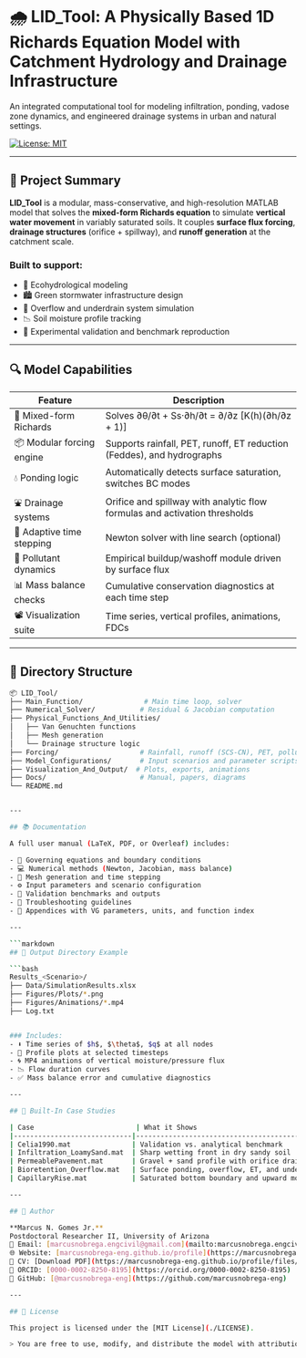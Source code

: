 # 🌧️ LID_Tool: A Physically Based 1D Richards Equation Model with Catchment Hydrology and Drainage Infrastructure

An integrated computational tool for modeling infiltration, ponding, vadose zone dynamics, and engineered drainage systems in urban and natural settings.

[![License: MIT](https://img.shields.io/badge/license-MIT-blue.svg)](./LICENSE)

---

## 📘 Project Summary

**LID_Tool** is a modular, mass-conservative, and high-resolution MATLAB model that solves the **mixed-form Richards equation** to simulate **vertical water movement** in variably saturated soils. It couples **surface flux forcing**, **drainage structures** (orifice + spillway), and **runoff generation** at the catchment scale.

### Built to support:
- 🌱 Ecohydrological modeling
- 🏙️ Green stormwater infrastructure design
- 🌊 Overflow and underdrain system simulation
- 📉 Soil moisture profile tracking
- 🧪 Experimental validation and benchmark reproduction

---

## 🔍 Model Capabilities

| Feature                   | Description                                                                 |
|--------------------------|-----------------------------------------------------------------------------|
| 🌊 Mixed-form Richards    | Solves ∂θ/∂t + Ss·∂h/∂t = ∂/∂z [K(h)(∂h/∂z + 1)]                            |
| 📦 Modular forcing engine | Supports rainfall, PET, runoff, ET reduction (Feddes), and hydrographs     |
| 💧 Ponding logic          | Automatically detects surface saturation, switches BC modes                |
| ⛲ Drainage systems       | Orifice and spillway with analytic flow formulas and activation thresholds |
| 🧠 Adaptive time stepping | Newton solver with line search (optional)                                  |
| 🧪 Pollutant dynamics     | Empirical buildup/washoff module driven by surface flux                    |
| 📊 Mass balance checks    | Cumulative conservation diagnostics at each time step                      |
| 📽️ Visualization suite   | Time series, vertical profiles, animations, FDCs                           |

---

## 📁 Directory Structure

```bash
📦 LID_Tool/
├── Main_Function/               # Main time loop, solver
├── Numerical_Solver/           # Residual & Jacobian computation
├── Physical_Functions_And_Utilities/
│   ├── Van Genuchten functions
│   ├── Mesh generation
│   └── Drainage structure logic
├── Forcing/                    # Rainfall, runoff (SCS-CN), PET, pollutants
├── Model_Configurations/       # Input scenarios and parameter scripts
├── Visualization_And_Output/  # Plots, exports, animations
├── Docs/                       # Manual, papers, diagrams
└── README.md


---

## 📚 Documentation

A full user manual (LaTeX, PDF, or Overleaf) includes:

- 📖 Governing equations and boundary conditions
- 💻 Numerical methods (Newton, Jacobian, mass balance)
- 🧩 Mesh generation and time stepping
- ⚙️ Input parameters and scenario configuration
- 🧪 Validation benchmarks and outputs
- 🧠 Troubleshooting guidelines
- 📎 Appendices with VG parameters, units, and function index

---

```markdown
## 📂 Output Directory Example

```bash
Results_<Scenario>/
├── Data/SimulationResults.xlsx
├── Figures/Plots/*.png
├── Figures/Animations/*.mp4
├── Log.txt


### Includes:
- ⬇️ Time series of $h$, $\theta$, $q$ at all nodes  
- 🧱 Profile plots at selected timesteps  
- 🌀 MP4 animations of vertical moisture/pressure flux  
- 📉 Flow duration curves  
- ✅ Mass balance error and cumulative diagnostics  

---

## 🧪 Built-In Case Studies

| Case                         | What it Shows                                  |
|-----------------------------|-------------------------------------------------|
| Celia1990.mat               | Validation vs. analytical benchmark             |
| Infiltration_LoamySand.mat  | Sharp wetting front in dry sandy soil           |
| PermeablePavement.mat       | Gravel + sand profile with orifice drainage     |
| Bioretention_Overflow.mat   | Surface ponding, overflow, ET, and underdrain   |
| CapillaryRise.mat           | Saturated bottom boundary and upward moisture   |

---

## 👤 Author

**Marcus N. Gomes Jr.**  
Postdoctoral Researcher II, University of Arizona  
📧 Email: [marcusnobrega.engcivil@gmail.com](mailto:marcusnobrega.engcivil@gmail.com)  
🌐 Website: [marcusnobrega-eng.github.io/profile](https://marcusnobrega-eng.github.io/profile)  
📄 CV: [Download PDF](https://marcusnobrega-eng.github.io/profile/files/CV___Marcus_N__Gomes_Jr_.pdf)  
🧪 ORCID: [0000-0002-8250-8195](https://orcid.org/0000-0002-8250-8195)  
🐙 GitHub: [@marcusnobrega-eng](https://github.com/marcusnobrega-eng)

---

## 📜 License

This project is licensed under the [MIT License](./LICENSE).

> You are free to use, modify, and distribute the model with attribution.
